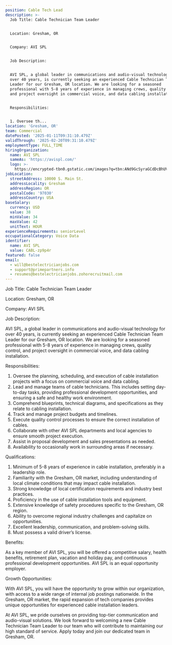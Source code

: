 ```yaml
---
position: Cable Tech Lead
description: >-
  Job Title: Cable Technician Team Leader


  Location: Gresham, OR


  Company: AVI SPL


  Job Description:


  AVI SPL, a global leader in communications and audio-visual technology for
  over 40 years, is currently seeking an experienced Cable Technician Team
  Leader for our Gresham, OR location. We are looking for a seasoned
  professional with 5-8 years of experience in managing crews, quality control,
  and project oversight in commercial voice, and data cabling installation.


  Responsibilities:


  1. Oversee th...
location: 'Gresham, OR'
team: Commercial
datePosted: '2025-01-11T09:31:10.479Z'
validThrough: '2025-02-20T09:31:10.479Z'
employmentType: FULL_TIME
hiringOrganization:
  name: AVI SPL
  sameAs: 'https://avispl.com/'
  logo: >-
    https://encrypted-tbn0.gstatic.com/images?q=tbn:ANd9GcSyraGCdDcBhUVCLjb9MI2McsVysMD7wjYlIQ&s
jobLocation:
  streetAddress: 10000 S. Main St.
  addressLocality: Gresham
  addressRegion: OR
  postalCode: '97030'
  addressCountry: USA
baseSalary:
  currency: USD
  value: 38
  minValue: 34
  maxValue: 42
  unitText: HOUR
experienceRequirements: seniorLevel
occupationalCategory: Voice Data
identifier:
  name: AVI SPL
  value: CABL-zp9p4r
featured: false
email:
  - will@bestelectricianjobs.com
  - support@primepartners.info
  - resumes@bestelectricianjobs.zohorecruitmail.com
---
```




Job Title: Cable Technician Team Leader

Location: Gresham, OR

Company: AVI SPL

Job Description:

AVI SPL, a global leader in communications and audio-visual technology for over 40 years, is currently seeking an experienced Cable Technician Team Leader for our Gresham, OR location. We are looking for a seasoned professional with 5-8 years of experience in managing crews, quality control, and project oversight in commercial voice, and data cabling installation.

Responsibilities:

1. Oversee the planning, scheduling, and execution of cable installation projects with a focus on commercial voice and data cabling.
2. Lead and manage teams of cable technicians. This includes setting day-to-day tasks, providing professional development opportunities, and ensuring a safe and healthy work environment.
3. Comprehend blueprints, technical diagrams, and specifications as they relate to cabling installation.
4. Track and manage project budgets and timelines. 
5. Execute quality control processes to ensure the correct installation of cables.
6. Collaborate with other AVI SPL departments and local agencies to ensure smooth project execution.
7. Assist in proposal development and sales presentations as needed.
8. Availability to occasionally work in surrounding areas if necessary.

Qualifications:

1. Minimum of 5-8 years of experience in cable installation, preferably in a leadership role.
2. Familiarity with the Gresham, OR market, including understanding of local climate conditions that may impact cable installation.
3. Strong knowledge of local certification requirements and industry best practices.
4. Proficiency in the use of cable installation tools and equipment.
5. Extensive knowledge of safety procedures specific to the Gresham, OR region.
6. Ability to overcome regional industry challenges and capitalize on opportunities.
7. Excellent leadership, communication, and problem-solving skills.
8. Must possess a valid driver’s license.

Benefits:

As a key member of AVI SPL, you will be offered a competitive salary, health benefits, retirement plan, vacation and holiday pay, and continuous professional development opportunities. AVI SPL is an equal opportunity employer.

Growth Opportunities:

With AVI SPL, you will have the opportunity to grow within our organization, with access to a wide range of internal job postings nationwide. In the Gresham, OR market, the rapid expansion of tech companies provides unique opportunities for experienced cable installation leaders.

At AVI SPL, we pride ourselves on providing top-tier communication and audio-visual solutions. We look forward to welcoming a new Cable Technician Team Leader to our team who will contribute to maintaining our high standard of service. Apply today and join our dedicated team in Gresham, OR.
